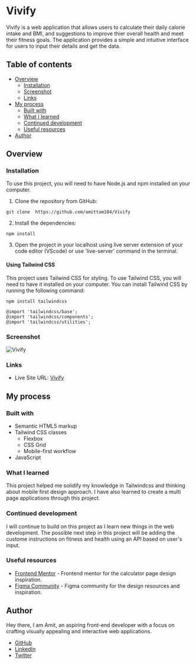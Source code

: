 # Vivify

Vivify is a web application that allows users to calculate their daily calorie intake and BMI, and suggestions to improve thier overall health and meet their fitness goals. The application provides a simple and intuitive interface for users to input their details and get the data.

## Table of contents

- [Overview](#overview)
  - [Installation](#Installation)
  - [Screenshot](#screenshot)
  - [Links](#links)
- [My process](#my-process)
  - [Built with](#built-with)
  - [What I learned](#what-i-learned)
  - [Continued development](#continued-development)
  - [Useful resources](#useful-resources)
- [Author](#author)

## Overview

### Installation

To use this project, you will need to have Node.js and npm installed on your computer.

1. Clone the repository from GitHub:

```
git clone  https://github.com/amittam104/Vivify
```

2. Install the dependencies:

```
npm install
```

3. Open the project in your localhost using live server extension of your code editor (VScode) or use 'live-server' command in the terminal.

#### Using Tailwind CSS

This project uses Tailwind CSS for styling. To use Tailwind CSS, you will need to have it installed on your computer. You can install Tailwind CSS by running the following command:

```
npm install tailwindcss
```

```
@import 'tailwindcss/base';
@import 'tailwindcss/components';
@import 'tailwindcss/utilities';
```

### Screenshot

![Vivify](/design/Vivify-main.png)

### Links

- Live Site URL: [Vivify](https://vivify-two.vercel.app/)

## My process

### Built with

- Semantic HTML5 markup
- Tailwind CSS classes
  - Flexbox
  - CSS Grid
  - Mobile-first workflow
- JavaScript

### What I learned

This project helped me solidify my knowledge in Tailwindcss and thinking about mobile first design approach. I have also learned to create a multi page applications through this project.

### Continued development

I will continue to build on this project as I learn new things in the web development. The possible next step in this project will be adding the custome instructions on fitness and health using an API based on user's input.

### Useful resources

- [Frontend Mentor](https://www.frontendmentor.io/challenges) - Frontend mentor for the calculator page design inspiration.
- [Figma Community](https://www.figma.com/community) - Figma community for the design resources and inspiration.

## Author

Hey there, I am Amit, an aspiring front-end developer with a focus on crafting visually appealing and interactive web applications.

- [GitHub](https://github.com/amittam104)
- [LinkedIn](https://www.linkedin.com/in/amittambulkar/)
- [Twitter](https://twitter.com/attambulkar)
